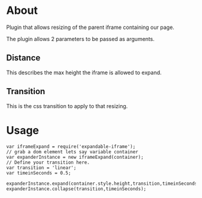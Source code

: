 # About
Plugin that allows resizing of the parent iframe containing our page.

The plugin allows 2 parameters to be passed as arguments.

## Distance

This describes the max height the iframe is allowed to expand.

## Transition

This is the css transition to apply to that resizing.

# Usage

```
var iframeExpand = require('expandable-iframe');
// grab a dom element lets say variable container
var expanderInstance = new iframeExpand(container);
// Define your transition here.
var transition = 'linear';
var timeinSeconds = 0.5;

expanderInstance.expand(container.style.height,transition,timeinSeconds);
expanderInstance.collapse(transition,timeinSeconds);


```
